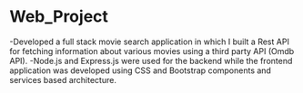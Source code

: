 # Web_Project

-Developed a full stack movie search application in which I built a Rest API for fetching
information about various movies using a third party API (Omdb API).
-Node.js and Express.js were used for the backend while the frontend application was 
developed using CSS and Bootstrap components and services based architecture.

